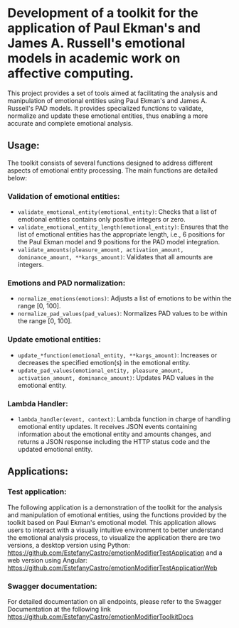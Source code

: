 # Development of a toolkit for the application of Paul Ekman's and James A. Russell's emotional models in academic work on affective computing.

This project provides a set of tools aimed at facilitating the analysis and manipulation of emotional entities using Paul Ekman's and James A. Russell's PAD models. It provides specialized functions to validate, normalize and update these emotional entities, thus enabling a more accurate and complete emotional analysis.

## Usage:

The toolkit consists of several functions designed to address different aspects of emotional entity processing. The main functions are detailed below:

### Validation of emotional entities:

- `validate_emotional_entity(emotional_entity)`: Checks that a list of emotional entities contains only positive integers or zero.
- `validate_emotional_entity_length(emotional_entity)`: Ensures that the list of emotional entities has the appropriate length, i.e., 6 positions for the Paul Ekman model and 9 positions for the PAD model integration.
- `validate_amounts(pleasure_amount, activation_amount, dominance_amount, **kargs_amount)`: Validates that all amounts are integers.

### Emotions and PAD normalization:

- `normalize_emotions(emotions)`: Adjusts a list of emotions to be within the range [0, 100].
- `normalize_pad_values(pad_values)`: Normalizes PAD values to be within the range [0, 100].

### Update emotional entities:

- `update_*function(emotional_entity, **kargs_amount)`: Increases or decreases the specified emotion(s) in the emotional entity.
- `update_pad_values(emotional_entity, pleasure_amount, activation_amount, dominance_amount)`: Updates PAD values in the emotional entity.

### Lambda Handler:

- `lambda_handler(event, context)`: Lambda function in charge of handling emotional entity updates. It receives JSON events containing information about the emotional entity and amounts changes, and returns a JSON response including the HTTP status code and the updated emotional entity.

## Applications:

### Test application:

The following application is a demonstration of the toolkit for the analysis and manipulation of emotional entities, using the functions provided by the toolkit based on Paul Ekman's emotional model. This application allows users to interact with a visually intuitive environment to better understand the emotional analysis process, to visualize the application there are two versions, a desktop version using Python: https://github.com/EstefanyCastro/emotionModifierTestApplication and a web version using Angular: https://github.com/EstefanyCastro/emotionModifierTestApplicationWeb

### Swagger documentation:

For detailed documentation on all endpoints, please refer to the Swagger Documentation at the following link https://github.com/EstefanyCastro/emotionModifierToolkitDocs
